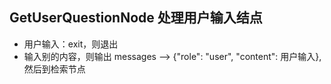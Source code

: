 


## GetUserQuestionNode 处理用户输入结点
* 用户输入：exit，则退出
* 输入别的内容，则输出 messages --> {"role": "user", "content": 用户输入}, 然后到检索节点






